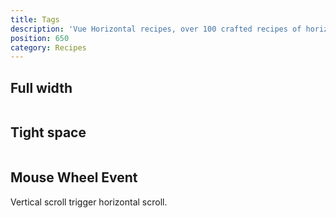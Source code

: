 ```yaml
---
title: Tags
description: 'Vue Horizontal recipes, over 100 crafted recipes of horizontal layout with various design choices and control mechanisms ready for your needs.'
position: 650
category: Recipes
---
```


## Full width

```vue[] import=recipes/tags/recipes-tags-full.vue padding=0 zoom
```

## Tight space

```vue[] import=recipes/tags/recipes-tags-tight.vue padding=0 zoom
```

## Mouse Wheel Event

Vertical scroll trigger horizontal scroll.

```vue[] import=recipes/tags/recipes-tags-scroll-wheel.vue padding=0 zoom
```
